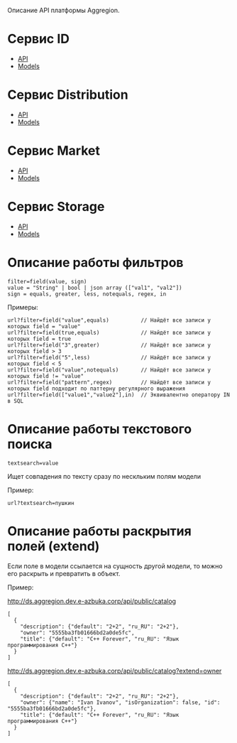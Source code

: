 Описание API платформы Aggregion.

# Сервис ID

- [API](ID/API.md)
- [Models](ID/Models.md)

# Сервис Distribution

- [API](Distribution/API.md)
- [Models](Distribution/Models.md)

# Сервис Market

- [API](Market/API.md)
- [Models](Market/Models.md)

# Сервис Storage

- [API](Storage/API.md)
- [Models](Storage/Models.md)

# Описание работы фильтров
```
filter=field(value, sign)
value = "String" | bool | json array (["val1", "val2"])
sign = equals, greater, less, notequals, regex, in
```

Примеры:
```
url?filter=field("value",equals)          // Найдёт все записи у которых field = "value"
url?filter=field(true,equals)             // Найдёт все записи у которых field = true
url?filter=field("3",greater)             // Найдёт все записи у которых field > 3
url?filter=field("5",less)                // Найдёт все записи у которых field < 5
url?filter=field("value",notequals)       // Найдёт все записи у которых field != "value"
url?filter=field("pattern",regex)         // Найдёт все записи у которых field подходит по паттерну регулярного выражения
url?filter=field(["value1","value2"],in)  // Эквивалентно оператору IN в SQL
```

# Описание работы текстового поиска
`textsearch=value`

Ищет совпадения по тексту сразу по нескльким полям модели

Пример:
```
url?textsearch=пушкин
```

# Описание работы раскрытия полей (extend)
Если поле в модели ссылается на сущность другой модели, то можно его раскрыть и превратить в объект.

Пример:

http://ds.aggregion.dev.e-azbuka.corp/api/public/catalog
```
[
  {
    "description": {"default": "2+2", "ru_RU": "2+2"},
    "owner": "5555ba3fb01666bd2a0de5fc",
    "title": {"default": "C++ Forever", "ru_RU": "Язык программирования C++"}
  }
]
```

http://ds.aggregion.dev.e-azbuka.corp/api/public/catalog?extend=owner
```
[
  {
    "description": {"default": "2+2", "ru_RU": "2+2"},
    "owner": {"name": "Ivan Ivanov", "isOrganization": false, "id": "5555ba3fb01666bd2a0de5fc"},
    "title": {"default": "C++ Forever", "ru_RU": "Язык программирования C++"}
  }
]
```
